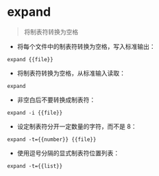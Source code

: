 # expand

> 将制表符转换为空格

- 将每个文件中的制表符转换为空格，写入标准输出：

`expand {{file}}`

- 将制表符转换为空格，从标准输入读取：

`expand`

- 非空白后不要转换成制表符：

`expand -i {{file}}`

- 设定制表符分开一定数量的字符，而不是 8：

`expand -t={{number}} {{file}}`

- 使用逗号分隔的显式制表符位置列表：

`expand -t={{list}}`

[#]: contributors: ([潘潘]，[启威])